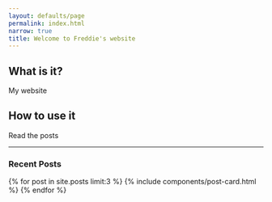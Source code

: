 ```yaml
---
layout: defaults/page
permalink: index.html
narrow: true
title: Welcome to Freddie's website
---
```


## What is it?

My website

## How to use it

Read the posts

<hr />

### Recent Posts

{% for post in site.posts limit:3 %}
{% include components/post-card.html %}
{% endfor %}


